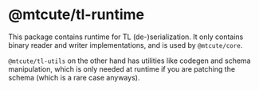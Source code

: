 # @mtcute/tl-runtime

This package contains runtime for TL (de-)serialization.
It only contains binary reader and writer implementations,
and is used by `@mtcute/core`.

`@mtcute/tl-utils` on the other hand has utilities like codegen
and schema manipulation, which is only needed at runtime if you
are patching the schema (which is a rare case anyways).
